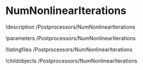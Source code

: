 <!-- MOOSE Documentation Stub: Remove this when content is added. -->

# NumNonlinearIterations
!description /Postprocessors/NumNonlinearIterations

!parameters /Postprocessors/NumNonlinearIterations

!listingfiles /Postprocessors/NumNonlinearIterations

!childobjects /Postprocessors/NumNonlinearIterations
